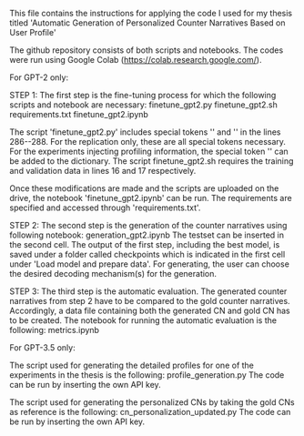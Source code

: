 This file contains the instructions for applying the code I used for my thesis titled 'Automatic Generation of Personalized Counter Narratives Based on User Profile'

The github repository consists of both scripts and notebooks. The codes were run using Google Colab (https://colab.research.google.com/).

For GPT-2 only:

STEP 1:
The first step is the fine-tuning process for which the following scripts and notebook are necessary:
finetune_gpt2.py
finetune_gpt2.sh
requirements.txt
finetune_gpt2.ipynb

The script 'finetune_gpt2.py' includes special tokens '<hatespeech>' and '<counternarrative>' in the lines 286--288. For the replication only, these are all special tokens necessary. For the experiments injecting profiling information, the special token '<personalinformation>' can be added to the dictionary.
The script finetune_gpt2.sh requires the training and validation data in lines 16 and 17 respectively.

Once these modifications are made and the scripts are uploaded on the drive, the notebook 'finetune_gpt2.ipynb' can be run. The requirements are specified and accessed through 'requirements.txt'.

STEP 2:
The second step is the generation of the counter narratives using following notebook:
generation_gpt2.ipynb
The testset can be inserted in the second cell. The output of the first step, including the best model, is saved under a folder called checkpoints which is indicated in the first cell under 'Load model and prepare data'.
For generating, the user can choose the desired decoding mechanism(s) for the generation.

STEP 3:
The third step is the automatic evaluation. The generated counter narratives from step 2 have to be compared to the gold counter narratives. Accordingly, a data file containing both the generated CN and gold CN has to be created.
The notebook for running the automatic evaluation is the following:
metrics.ipynb


For GPT-3.5 only:

The script used for generating the detailed profiles for one of the experiments in the thesis is the following:
profile_generation.py
The code can be run by inserting the own API key.

The script used for generating the personalized CNs by taking the gold CNs as reference is the following:
cn_personalization_updated.py
The code can be run by inserting the own API key.
